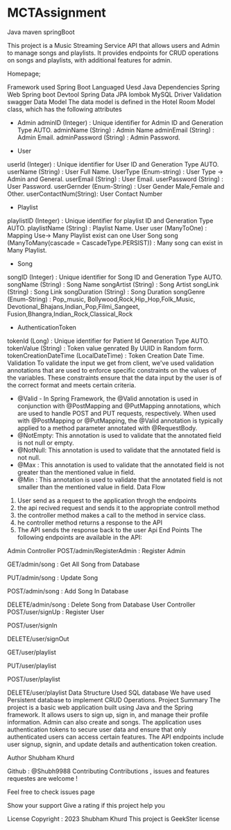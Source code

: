# MCTAssignment
Java maven springBoot

This project is a Music Streaming Service API that allows users and Admin to manage songs and playlists. It provides endpoints for CRUD operations on songs and playlists, with additional features for admin.

Homepage;

Framework used
Spring Boot
Languaged Uesd
Java
Dependencies
Spring Web
Spring boot Devtool
Spring Data JPA
lombok
MySQL Driver
Validation
swagger
Data Model
The data model is defined in the Hotel Room Model class, which has the following attributes

* Admin
adminID (Integer) : Unique identifier for Admin ID and Generation Type AUTO.
adminName (String) : Admin Name
adminEmail (String) : Admin Email.
adminPassword (String) : Admin Password.

* User

userId (Integer) : Unique identifier for User ID and Generation Type AUTO.
userName (String) : User Full Name.
UserType (Enum-string) : User Type -> Admin and General.
userEmail (String) : User Email.
userPassword (String) : User Password.
userGernder (Enum-String) : User Gender Male,Female and Other.
userContactNum(String): User Contact Number

* Playlist

playlistID (Integer) : Unique identifier for playlist ID and Generation Type AUTO.
playlistName (String) : Playlist Name.
User user (ManyToOne) : Mapping Use-> Many Playlist exist can one User
Song song (ManyToMany(cascade = CascadeType.PERSIST)) : Many song can exist in Many Playlist.

* Song

songID (Integer) : Unique identifier for Song ID and Generation Type AUTO.
songName (String) : Song Name
songArtist (String) : Song Artist
songLink (String) : Song Link
songDuration (String) : Song Duration
songGenre (Enum-String) :  Pop_music,
    Bollywood,Rock,Hip_Hop,Folk_Music,
Devotional_Bhajans,Indian_Pop,Filmi_Sangeet,
    Fusion,Bhangra,Indian_Rock,Classical_Rock

* AuthenticationToken

tokenId (Long) :  Unique identifier for Patient Id Generation Type AUTO.
tokenValue (String) : Token value genrated By UUID in Random form.
tokenCreationDateTime (LocalDateTime) : Token Creation Date Time.
Validation
To validate the input we get from client, we've used validation annotations that are used to enforce specific constraints on the values of the variables. These constraints ensure that the data input by the user is of the correct format and meets certain criteria.
* @Valid - In Spring Framework, the @Valid annotation is used in conjunction with @PostMapping and @PutMapping annotations, which are used to handle POST and PUT requests, respectively. When used with @PostMapping or @PutMapping, the @Valid annotation is typically applied to a method parameter annotated with @RequestBody.
* @NotEmpty: This annotation is used to validate that the annotated field is not null or empty.
* @NotNull: This annotation is used to validate that the annotated field is not null.
* @Max : This annotation is used to validate that the annotated field is not greater than the mentioned value in field.
* @Min : This annotation is used to validate that the annotated field is not smaller than the mentioned value in field.
Data Flow
1. User send as a request to the application throgh the endpoints
2. the api recived request and sends it to the appropriate controll method
3. the controller method makes a call to the method in service class.
4. he controller method returns a response to the API
5. The API sends the response back to the user
Api End Points
The following endpoints are available in the API:

Admin Controller
POST/admin/RegisterAdmin : Register Admin

GET/admin/song : Get All Song from Database

PUT/admin/song : Update Song

POST/admin/song : Add Song In Database

DELETE/admin/song : Delete Song from Database
User Controller
POST/user/signUp : Register User 

POST/user/signIn

DELETE/user/signOut

GET/user/playlist

PUT/user/playlist

POST/user/playlist

DELETE/user/playlist
Data Structure Used
SQL database
We have used Persistent database to implement CRUD Operations.
Project Summary
The project is a basic web application built using Java and the Spring framework. It allows users to sign up, sign in, and manage their profile information. Admin can also create and songs. The application uses authentication tokens to secure user data and ensure that only authenticated users can access certain features. The API endpoints include user signup, signin, and update details and authentication token creation.

Author
 Shubham Khurd


Github : @Shubh9988
Contributing
Contributions , issues and features requestes are welcome !

Feel free to check issues page

Show your support
Give a rating if this project help you

License
Copyright : 2023 Shubham Khurd This project is GeekSter license
